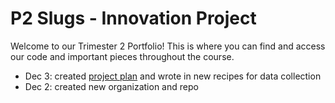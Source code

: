 # P2 Slugs - Innovation Project
Welcome to our Trimester 2 Portfolio! This is where you can find and access our code and important pieces throughout the course.

- Dec 3: created [project plan](https://docs.google.com/document/d/1j8Poc5Uar2J0xh_4jdK0nkSDv1neLWqGaCXjXDnQRRg/edit?usp=sharing) and wrote in new recipes for data collection
- Dec 2: created new organization and repo
